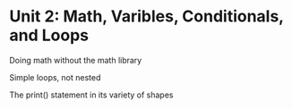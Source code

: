 Unit 2: Math, Varibles, Conditionals, and Loops
===============================================

Doing math without the math library

Simple loops, not nested

The print() statement in its variety of shapes
